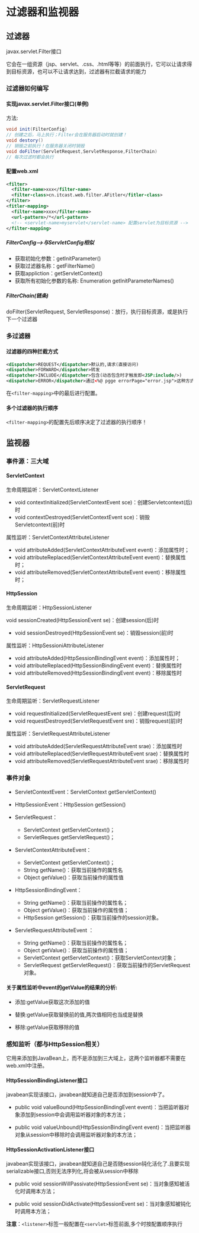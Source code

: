 # 过滤器和监视器

## 过滤器

javax.servlet.Filter接口

它会在一组资源（jsp、servlet、.css、.html等等）的前面执行，它可以让请求得到目标资源，也可以不让请求达到，过滤器有拦截请求的能力

### 过滤器如何编写

#### 实现javax.servlet.Filter接口(单例)

方法:

```java
void init(FilterConfig)
// 创建之后，马上执行；Filter会在服务器启动时就创建！
void destory()
// 销毁之前执行！在服务器关闭时销毁
void doFilter(ServletRequest,ServletResponse,FilterChain)
// 每次过滤时都会执行
```

#### 配置web.xml

```xml
<filter>
  <filter-name>xxx</filter-name>
  <filter-class>cn.itcast.web.filter.AFitler</fitler-class>
</filter>
<fitler-mapping>
  <filter-name>xxx</filter-name>
  <url-pattern>/*</url-pattern>
  <!-- <servlet-name>myservlet</servlet-name> 配置servlet为目标资源 -->
</filter-mapping>
```

##### FilterConfig-->与ServletConfig相似

- 获取初始化参数：getInitParameter()
- 获取过滤器名称：getFilterName()
- 获取appliction：getServletContext()
- 获取所有初始化参数的名称: Enumeration getInitParameterNames()

##### FilterChain(链条)

doFilter(ServletRequest, ServletResponse)：放行，执行目标资源，或是执行下一个过滤器

 

### 多过滤器

#### 过滤器的四种拦截方式

```xml
<dispatcher>REQUEST</dispatcher>默认的,请求(直接访问)
<dispatcher>FORWARD</dispatcher>转发
<dispatcher>INCLUDE</dispatcher>包含(动态包含时才触发即<JSP:include/>)
<dispatcher>ERROR</dispatcher>通过<%@ pgge errorPage="error.jsp">这种方式指定的页面
```

在`<filter-mapping>`中的最后进行配置。

#### 多个过滤器的执行顺序

`<filter-mapping>`的配置先后顺序决定了过滤器的执行顺序！

## 监视器

### 事件源：三大域

#### ServletContext

生命周期监听：ServletContextListener

- void      contextInitialized(ServletContextEvent sce)：创建Servletcontext(后)时
- void      contextDestroyed(ServletContextEvent sce)：销毁Servletcontext(前)时

属性监听：ServletContextAttributeListener

- void      attributeAdded(ServletContextAttributeEvent event)：添加属性时；
- void      attributeReplaced(ServletContextAttributeEvent event)：替换属性时；
- void      attributeRemoved(ServletContextAttributeEvent event)：移除属性时；

#### HttpSession

生命周期监听：HttpSessionListener

void sessionCreated(HttpSessionEvent se)：创建session(后)时

- void      sessionDestroyed(HttpSessionEvent se)：销毁session(前)时

属性监听：HttpSessioniAttributeListener

- void      attributeAdded(HttpSessionBindingEvent event)：添加属性时；
- void      attributeReplaced(HttpSessionBindingEvent event)：替换属性时
- void      attributeRemoved(HttpSessionBindingEvent event)：移除属性时

#### ServletRequest

生命周期监听：ServletRequestListener

- void      requestInitialized(ServletRequestEvent sre)：创建request(后)时
- void      requestDestroyed(ServletRequestEvent sre)：销毁request(前)时

属性监听：ServletRequestAttributeListener

- void      attributeAdded(ServletRequestAttributeEvent srae)：添加属性时
- void      attributeReplaced(ServletRequestAttributeEvent srae)：替换属性时
- void      attributeRemoved(ServletRequestAttributeEvent srae)：移除属性时

 

### 事件对象

- ServletContextEvent：ServletContext getServletContext()

- HttpSessionEvent：HttpSession getSession()

- ServletRequest：

  - ServletContext      getServletContext()；
  - ServletReques      getServletRequest()；

- ServletContextAttributeEvent：

  - ServletContext      getServletContext()；
  - String getName()：获取当前操作的属性名
  - Object getValue()：获取当前操作的属性值

- HttpSessionBindingEvent：

  - String getName()：获取当前操作的属性名；
  - Object getValue()：获取当前操作的属性值；
  - HttpSession      getSession()：获取当前操作的session对象。

- ServletRequestAttributeEvent ：

  - String getName()：获取当前操作的属性名；
  - Object getValue()：获取当前操作的属性值；
  - ServletContext      getServletContext()：获取ServletContext对象；
  - ServletRequest      getServletRequest()：获取当前操作的ServletRequest对象。

 

#### 关于属性监听中event的getValue的结果的分析:

- 添加:getValue获取这次添加的值                     

- 替换:getValue获取替换前的值,两次值相同也当成是替换

- 移除:getValue获取移除的值


 

### 感知监听（都与HttpSession相关）

它用来添加到JavaBean上，而不是添加到三大域上，这两个监听器都不需要在web.xml中注册。

#### HttpSessionBindingListener接口

javabean实现该接口，javabean就知道自己是否添加到session中了。

- public void valueBound(HttpSessionBindingEvent event)：当把监听器对象添加到session中会调用监听器对象的本方法；

- public void valueUnbound(HttpSessionBindingEvent event)：当把监听器对象从session中移除时会调用监听器对象的本方法；


#### HttpSessionActivationListener接口

javabean实现该接口，javabean就知道自己是否随session钝化活化了.且要实现serializable接口,否则无法序列化,将会被从session中移除

- public void sessionWillPassivate(HttpSessionEvent se)：当对象感知被活化时调用本方法；

- public void sessionDidActivate(HttpSessionEvent se)：当对象感知被钝化时调用本方法；


**注意**：`<listener>`标签一般配置在`<servlet>`标签前面,多个时按配置顺序执行